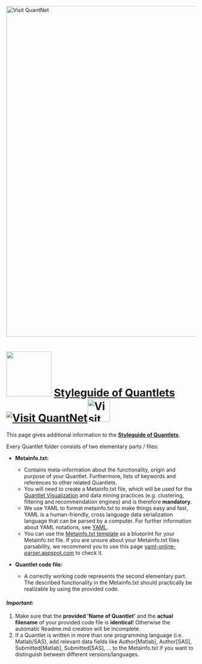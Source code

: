 
[<img src="https://github.com/QuantLet/Styleguide-and-FAQ/blob/master/pictures/banner.png" width="880" alt="Visit QuantNet">](http://quantlet.de/index.php?p=info)

# <img src="pictures/githublogo.png" width="120" /> [**Styleguide of Quantlets**](guidelines/Styleguide_Guide_GitHub.pdf) [<img src="https://github.com/QuantLet/Styleguide-and-Validation-procedure/blob/master/pictures/qloqo.png" alt="Visit QuantNet">](http://quantlet.de/)[<img src="https://github.com/QuantLet/Styleguide-and-Validation-procedure/blob/master/pictures/QN2.png" width="60" alt="Visit QuantNet 2.0">](http://quantlet.de/d3/ia)

This page gives additional information to the [**Styleguide of Quantlets**](guidelines/Styleguide_Guide_GitHub.pdf).

Every Quantlet folder consists of two elementary parts / files:
* __Metainfo.txt:__   
  - Contains meta-information about the functionality, origin and purpose of your Quantlet. Furthermore, lists of keywords and references to other related Quantlets. 
  - You will need to create a Metainfo.txt file, which will be used for the [Quantlet Visualization](http://www.quantlet.de) and data mining practices (e.g. clustering, filtering and recommendation engines) and is therefore __mandatory__.
  - We use YAML to format metainfo.txt to make things easy and fast, YAML is a human-friendly, cross language data serialization language that can be parsed by a computer. For further information about YAML notations, see [YAML](YAML.md).
  - You can use the [Metainfo.txt template](Metainfo.txt) as a blueprint for your Metainfo.txt file. If you are unsure about your Metainfo.txt files parsability, we recommend you to use this page [yaml-online-parser.appspot.com](http://yaml-online-parser.appspot.com/) to check it.

* __Quantlet code file:__   
  - A correctly working code represents the second elementary part. The described functionality in the Metainfo.txt should practically be realizable by using the provided code.

#### _Important_:  
1. Make sure that the **provided 'Name of Quantlet'** and the **actual filename** of your provided code file is **identical**! Otherwise the automatic Readme.md creation will be incomplete.
2. If a Quantlet is written in more than one programming language (i.e. Matlab/SAS), add relevant data fields like Author[Matlab], Author[SAS], Submitted[Matlab], Submitted[SAS], ... to the Metainfo.txt if you want to distinguish between different versions/languages.
